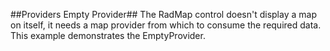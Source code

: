##Providers Empty Provider##
The RadMap control doesn't display a map on itself, it needs a map provider from which to consume the required data. This example demonstrates the EmptyProvider.